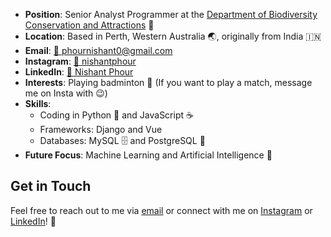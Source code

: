 - **Position**: Senior Analyst Programmer at the [Department of Biodiversity Conservation and Attractions](https://www.dbca.wa.gov.au) 🏢
- **Location**: Based in Perth, Western Australia 🌏, originally from India 🇮🇳
- **Email**: [📧 phournishant0@gmail.com](mailto:phournishant0@gmail.com)
- **Instagram**: [📸 nishantphour](https://www.instagram.com/nishantphour/)
- **LinkedIn**: [🔗 Nishant Phour](https://www.linkedin.com/in/nishantphour/)
- **Interests**: Playing badminton 🏸 (If you want to play a match, message me on Insta with 😉)
- **Skills**:
  - Coding in Python 🐍 and JavaScript ☕
  - Frameworks: Django and Vue 
  - Databases: MySQL 🗄️ and PostgreSQL 🐘
- **Future Focus**: Machine Learning and Artificial Intelligence 🤖

## Get in Touch

Feel free to reach out to me via [email](mailto:phournishant0@gmail.com) or connect with me on [Instagram](https://www.instagram.com/nishantp_4/) or [LinkedIn](https://www.linkedin.com/in/nishantphour/)! 🌟
